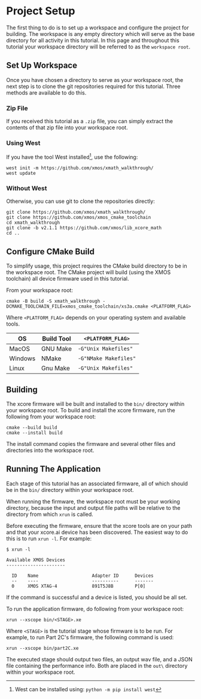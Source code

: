 
# Project Setup

The first thing to do is to set up a workspace and configure the project for
building. The workspace is any empty directory which will serve as the base
directory for all activity in this tutorial. In this page and throughout this
tutorial your workspace directory will be referred to as the `workspace root`.

## Set Up Workspace

Once you have chosen a directory to serve as your workspace root, the next step
is to clone the git repositories required for this tutorial. Three methods are
available to do this.

### Zip File

If you received this tutorial as a `.zip` file, you can simply extract the
contents of that zip file into your workspace root.

### Using West

If you have the tool West installed[^1], use the following:

```
west init -m https://github.com/xmos/xmath_walkthrough/
west update
```

### Without West

Otherwise, you can use git to clone the repositories directly:

```
git clone https://github.com/xmos/xmath_walkthrough/
git clone https://github.com/xmos/xmos_cmake_toolchain
cd xmath_walkthrough
git clone -b v2.1.1 https://github.com/xmos/lib_xcore_math
cd ..
```

## Configure CMake Build

To simplify usage, this project requires the CMake build directory to be in the
workspace root. The CMake project will build (using the XMOS toolchain) all
device firmware used in this tutorial.

From your workspace root:

```
cmake -B build -S xmath_walkthrough -DCMAKE_TOOLCHAIN_FILE=xmos_cmake_toolchain/xs3a.cmake <PLATFORM_FLAG>
```

Where `<PLATFORM_FLAG>` depends on your operating system and available tools.

| OS      | Build Tool  | `<PLATFORM_FLAG>`     |
| ------- | ----------- | --------------------- |
| MacOS   | GNU Make    | `-G"Unix Makefiles"`  |
| Windows | NMake       | `-G"NMake Makefiles"` |
| Linux   | Gnu Make    | `-G"Unix Makefiles"`  |


## Building

The xcore firmware will be built and installed to the `bin/` directory within
your workspace root. To build and install the xcore firmware, run the following
from your workspace root:

```
cmake --build build
cmake --install build
```

The install command copies the firmware and several other files and directories
into the workspace root.

## Running The Application

Each stage of this tutorial has an associated firmware, all of which should be
in the `bin/` directory within your workspace root.

When running the firmware, the workspace root must be your working directory,
because the input and output file paths will be relative to the directory from
which `xrun` is called.

Before executing the firmware, ensure that the xcore tools are on your path and
that your xcore.ai device has been discovered. The easiest way to do this is to
run `xrun -l`. For example:

```
$ xrun -l

Available XMOS Devices
----------------------

  ID    Name                    Adapter ID      Devices
  --    ----                    ----------      -------
  0     XMOS XTAG-4             891T5J8B        P[0]

```

If the command is successful and a device is listed, you should be all set.

To run the application firmware, do following from your workspace root:

```
xrun --xscope bin/<STAGE>.xe
```

Where `<STAGE>` is the tutorial stage whose firmware is to be run. For example,
to run Part 2C's firmware, the following command is used:

```
xrun --xscope bin/part2C.xe
```

The executed stage should output two files, an output wav file, and a JSON file
containing the performance info. Both are placed in the `out\` directory within
your workspace root.

[^1]: West can be installed using: `python -m pip install west`
